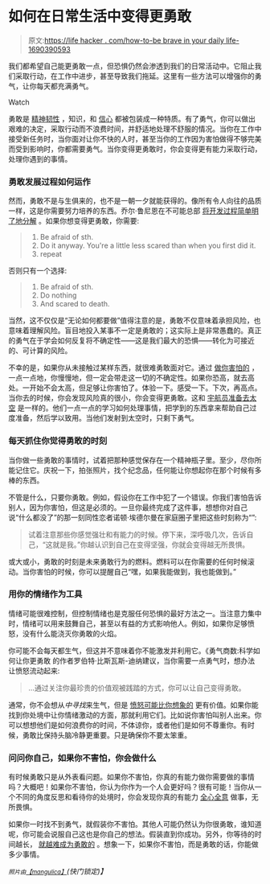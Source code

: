 # 如何在日常生活中变得更勇敢

> 原文:[https://life hacker . com/how-to-be brave in your daily life-1690390593](https://lifehacker.com/how-to-be-braver-in-your-everyday-life-1690390593)

我们都希望自己能更勇敢一点，但恐惧仍然会渗透到我们的日常活动中。它阻止我们采取行动，在工作中进步，甚至导致我们拖延。这里有一些方法可以增强你的勇气，让你每天都充满勇气。

Watch

勇敢是 [精神韧性](https://lifehacker.com/how-and-why-to-develop-your-mental-toughness-1619305771) ，知识，和 [信心](http://lifehacker.com/how-to-build-your-confidence-and-why-it-matters-1442414831) 都被包装成一种特质。有了勇气，你可以做出艰难的决定，采取行动而不浪费时间，并舒适地处理不舒服的情况。当你在工作中接受新任务时，当你面对让你不快的人时，甚至当你的工作因为害怕做得不够完美而受到影响时，你都需要勇气。当你变得更勇敢时，你会变得更有能力采取行动，处理你遇到的事情。

### **勇敢发展过程如何运作**

然而，勇敢不是与生俱来的，也不是一朝一夕就能获得的。像所有令人向往的品质一样，这是你需要努力培养的东西。乔尔·鲁尼恩在不可能总部 [将开发过程简单明了地分解](http://impossiblehq.com/a-brief-guide-to-bravery) 。如果你想变得更勇敢，你需要:

> 1.  Be afraid of sth.
> 2.  Do it anyway. You're a little less scared than when you first did it.
> 3.  repeat

否则只有一个选择:

> 1.  Be afraid of sth.
> 2.  Do nothing
> 3.  And scared to death.

当然，这不仅仅是“无论如何都要做”值得注意的是，勇敢不仅意味着承担风险，也意味着理解风险。盲目地投入某事不一定是勇敢的；这实际上是非常愚蠢的。真正的勇气在于学会如何反复将不确定性——这是我们最大的恐惧——转化为可接近的、可计算的风险。

不幸的是，如果你从未接触过某样东西，就很难勇敢面对它。通过 [做你害怕的](https://lifehacker.com/how-to-overcome-your-worst-fears-5851566) ，一点一点地，你慢慢地，但一定会带走这一切的不确定性。如果你恐高，就去高处。一开始不会太高，但足够让你害怕了。体验一下。感受一下。下次，再高点。当你去的时候，你会发现风险真的很小，你会变得更勇敢。这和 [宇航员准备去太空](http://lifehacker.com/an-astronauts-guide-to-life-on-earth-how-to-prepare-fo-1675987801) 是一样的。他们一点一点的学习如何处理事情，把学到的东西拿来帮助自己过度准备，然后学以致用。当他们发射到太空时，只剩下勇气。

### 每天抓住你觉得勇敢的时刻

当你做一些勇敢的事情时，试着把那种感觉保存在一个精神瓶子里。至少，尽你所能记住它。庆祝一下，拍张照片，找个纪念品，任何能让你想起你在那个时候有多棒的东西。

不管是什么，只要你勇敢。例如，假设你在工作中犯了一个错误。你我们害怕告诉别人，因为你害怕，但这是必须的。一旦你最终完成了这件事，想想你对自己说“什么都没了”的那一刻同性恋者诺顿·埃德尔曼在家庭圈子里把这些时刻称为“”:

> 试着注意那些你感觉强壮和有能力的时候。停下来，深呼吸几次，告诉自己，“这就是我。”你越认识到自己在变得坚强，你就会变得越无所畏惧。

或大或小，勇敢的时刻是未来勇敢行为的燃料。燃料可以在你需要的任何时候滚动。当你害怕的时候，你可以提醒自己“嘿，如果我能做到，我也能做到。”

### **用你的情绪作为工具**

情绪可能很难控制，但控制情绪也是克服任何恐惧的最好方法之一。当注意力集中时，情绪可以用来鼓舞自己，甚至以有益的方式影响他人。例如，如果你足够愤怒，没有什么能浇灭你勇敢的火焰。

你可能不会每天都生气，但这并不意味着你不能激发并利用它。《勇气商数:科学如何让你更勇敢 的作者罗伯特·比斯瓦斯-迪纳建议，当你需要一点勇气时，想办法让愤怒流动起来:

> …通过关注你最珍贵的价值观被践踏的方式，你可以让自己变得勇敢。

通常，你不会想从*中寻找*来生气，但是 [愤怒可能比你想象的](https://lifehacker.com/how-to-manage-your-seething-rage-productively-1453235396) 更有价值。如果你能找到你处境中让你情绪激动的方面，那就利用它们。比如说你害怕叫别人出来。你可以想想他们是如何浪费你的时间，不体谅你，或者他们是如何不尊重你。有时候，勇敢比保持头脑冷静更重要。只是确保你不要太笨重。

### **问问你自己，如果你不害怕，你会做什么**

有时候勇敢只是从外表看问题。如果你不害怕，你真的有能力做你需要做的事情吗？大概吧！如果你不害怕，你认为你作为一个人会更好吗？很有可能！当你从一个不同的角度反思和看待你的处境时，你会发现你真的有能力 [全心全意](http://lifehacker.com/confidence-is-the-ability-to-move-toward-things-wholeh-1688319737) 做事，无所畏惧。

如果你一时找不到勇气，就假装你不害怕。其他人可能仍然认为你很勇敢，谁知道呢，你可能会说服自己这也是你自己的想法。假装直到你成功。另外，你等待的时间越长， [就越难成为勇敢的](https://lifehacker.com/get-over-your-fears-by-remembering-this-formula-1680897860) 。想象一下，如果你不害怕，而是勇敢的话，你能做多少事情。

<small>*照片由*</small>[<small>*【mangulica】*</small>](http://www.shutterstock.com/pic-216475537/stock-vector-little-brave-scottish-hedgehog-in-kilt-holding-shield-and-sword-vector-illustration-little-brave.html?src=i4V2UwFs1qL3qsEsXETM8Q-1-0&ws=1)*(快门锁定)】*